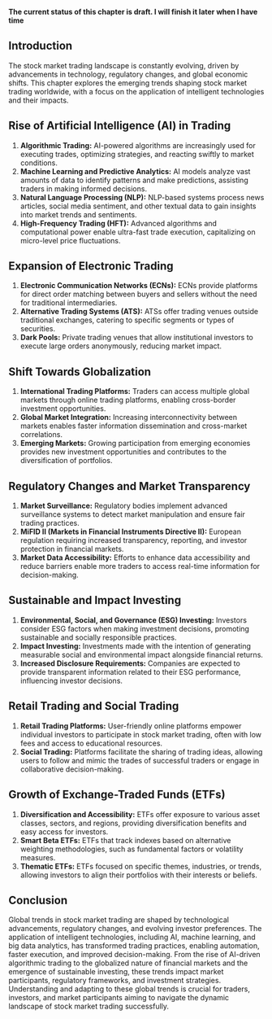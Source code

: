 **The current status of this chapter is draft. I will finish it later when I have time**

Introduction
------------

The stock market trading landscape is constantly evolving, driven by advancements in technology, regulatory changes, and global economic shifts. This chapter explores the emerging trends shaping stock market trading worldwide, with a focus on the application of intelligent technologies and their impacts.

Rise of Artificial Intelligence (AI) in Trading
-----------------------------------------------

1. **Algorithmic Trading:** AI-powered algorithms are increasingly used for executing trades, optimizing strategies, and reacting swiftly to market conditions.
2. **Machine Learning and Predictive Analytics:** AI models analyze vast amounts of data to identify patterns and make predictions, assisting traders in making informed decisions.
3. **Natural Language Processing (NLP):** NLP-based systems process news articles, social media sentiment, and other textual data to gain insights into market trends and sentiments.
4. **High-Frequency Trading (HFT):** Advanced algorithms and computational power enable ultra-fast trade execution, capitalizing on micro-level price fluctuations.

Expansion of Electronic Trading
-------------------------------

1. **Electronic Communication Networks (ECNs):** ECNs provide platforms for direct order matching between buyers and sellers without the need for traditional intermediaries.
2. **Alternative Trading Systems (ATS):** ATSs offer trading venues outside traditional exchanges, catering to specific segments or types of securities.
3. **Dark Pools:** Private trading venues that allow institutional investors to execute large orders anonymously, reducing market impact.

Shift Towards Globalization
---------------------------

1. **International Trading Platforms:** Traders can access multiple global markets through online trading platforms, enabling cross-border investment opportunities.
2. **Global Market Integration:** Increasing interconnectivity between markets enables faster information dissemination and cross-market correlations.
3. **Emerging Markets:** Growing participation from emerging economies provides new investment opportunities and contributes to the diversification of portfolios.

Regulatory Changes and Market Transparency
------------------------------------------

1. **Market Surveillance:** Regulatory bodies implement advanced surveillance systems to detect market manipulation and ensure fair trading practices.
2. **MiFID II (Markets in Financial Instruments Directive II):** European regulation requiring increased transparency, reporting, and investor protection in financial markets.
3. **Market Data Accessibility:** Efforts to enhance data accessibility and reduce barriers enable more traders to access real-time information for decision-making.

Sustainable and Impact Investing
--------------------------------

1. **Environmental, Social, and Governance (ESG) Investing:** Investors consider ESG factors when making investment decisions, promoting sustainable and socially responsible practices.
2. **Impact Investing:** Investments made with the intention of generating measurable social and environmental impact alongside financial returns.
3. **Increased Disclosure Requirements:** Companies are expected to provide transparent information related to their ESG performance, influencing investor decisions.

Retail Trading and Social Trading
---------------------------------

1. **Retail Trading Platforms:** User-friendly online platforms empower individual investors to participate in stock market trading, often with low fees and access to educational resources.
2. **Social Trading:** Platforms facilitate the sharing of trading ideas, allowing users to follow and mimic the trades of successful traders or engage in collaborative decision-making.

Growth of Exchange-Traded Funds (ETFs)
--------------------------------------

1. **Diversification and Accessibility:** ETFs offer exposure to various asset classes, sectors, and regions, providing diversification benefits and easy access for investors.
2. **Smart Beta ETFs:** ETFs that track indexes based on alternative weighting methodologies, such as fundamental factors or volatility measures.
3. **Thematic ETFs:** ETFs focused on specific themes, industries, or trends, allowing investors to align their portfolios with their interests or beliefs.

Conclusion
----------

Global trends in stock market trading are shaped by technological advancements, regulatory changes, and evolving investor preferences. The application of intelligent technologies, including AI, machine learning, and big data analytics, has transformed trading practices, enabling automation, faster execution, and improved decision-making. From the rise of AI-driven algorithmic trading to the globalized nature of financial markets and the emergence of sustainable investing, these trends impact market participants, regulatory frameworks, and investment strategies. Understanding and adapting to these global trends is crucial for traders, investors, and market participants aiming to navigate the dynamic landscape of stock market trading successfully.
